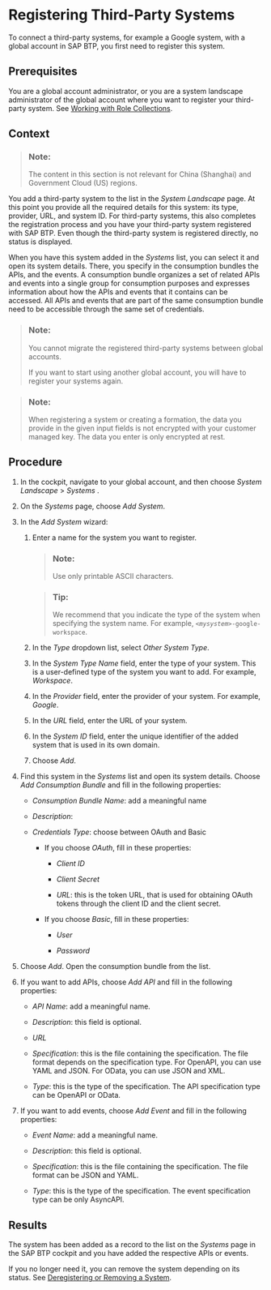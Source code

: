 <!-- loio5481d594718f44c1ad7a63d154c342fd -->

# Registering Third-Party Systems

To connect a third-party systems, for example a Google system, with a global account in SAP BTP, you first need to register this system.



<a name="loio5481d594718f44c1ad7a63d154c342fd__prereq_l4m_s5b_fhb"/>

## Prerequisites

You are a global account administrator, or you are a system landscape administrator of the global account where you want to register your third-party system. See [Working with Role Collections](../50-administration-and-ops/working-with-role-collections-393ea0b.md).



<a name="loio5481d594718f44c1ad7a63d154c342fd__context_ihl_j3h_jlb"/>

## Context

> ### Note:  
> The content in this section is not relevant for China \(Shanghai\) and Government Cloud \(US\) regions.

You add a third-party system to the list in the *System Landscape* page. At this point you provide all the required details for this system: its type, provider, URL, and system ID. For third-party systems, this also completes the registration process and you have your third-party system registered with SAP BTP. Even though the third-party system is registered directly, no status is displayed.

When you have this system added in the *Systems* list, you can select it and open its system details. There, you specify in the consumption bundles the APIs, and the events. A consumption bundle organizes a set of related APIs and events into a single group for consumption purposes and expresses information about how the APIs and events that it contains can be accessed. All APIs and events that are part of the same consumption bundle need to be accessible through the same set of credentials.

> ### Note:  
> You cannot migrate the registered third-party systems between global accounts.
> 
> If you want to start using another global account, you will have to register your systems again.

> ### Note:  
> When registering a system or creating a formation, the data you provide in the given input fields is not encrypted with your customer managed key. The data you enter is only encrypted at rest.



<a name="loio5481d594718f44c1ad7a63d154c342fd__steps_qrt_jfd_dxb"/>

## Procedure

1.  In the cockpit, navigate to your global account, and then choose *System Landscape* \> *Systems* .

2.  On the *Systems* page, choose *Add System*.

3.  In the *Add System* wizard:

    1.  Enter a name for the system you want to register.

        > ### Note:  
        > Use only printable ASCII characters.

        > ### Tip:  
        > We recommend that you indicate the type of the system when specifying the system name. For example, <code><i class="varname">&lt;mysystem&gt;</i>-google-workspace</code>.

    2.  In the *Type* dropdown list, select *Other System Type*.

    3.  In the *System Type Name* field, enter the type of your system. This is a user-defined type of the system you want to add. For example, *Workspace*.

    4.  In the *Provider* field, enter the provider of your system. For example, *Google*.

    5.  In the *URL* field, enter the URL of your system.

    6.  In the *System ID* field, enter the unique identifier of the added system that is used in its own domain.

    7.  Choose *Add*.


4.  Find this system in the *Systems* list and open its system details. Choose *Add Consumption Bundle* and fill in the following properties:

    -   *Consumption Bundle Name*: add a meaningful name

    -   *Description*:

    -   *Credentials Type*: choose between OAuth and Basic

        -   If you choose *OAuth*, fill in these properties:

            -   *Client ID*

            -   *Client Secret*

            -   *URL*: this is the token URL, that is used for obtaining OAuth tokens through the client ID and the client secret.


        -   If you choose *Basic*, fill in these properties:

            -   *User*

            -   *Password*




5.  Choose *Add*. Open the consumption bundle from the list.

6.  If you want to add APIs, choose *Add API* and fill in the following properties:

    -   *API Name*: add a meaningful name.

    -   *Description*: this field is optional.

    -   *URL*

    -   *Specification*: this is the file containing the specification. The file format depends on the specification type. For OpenAPI, you can use YAML and JSON. For OData, you can use JSON and XML.

    -   *Type*: this is the type of the specification. The API specification type can be OpenAPI or OData.


7.  If you want to add events, choose *Add Event* and fill in the following properties:

    -   *Event Name*: add a meaningful name.

    -   *Description*: this field is optional.

    -   *Specification*: this is the file containing the specification. The file format can be JSON and YAML.

    -   *Type*: this is the type of the specification. The event specification type can be only AsyncAPI.





<a name="loio5481d594718f44c1ad7a63d154c342fd__result_ytq_hrh_jlb"/>

## Results

The system has been added as a record to the list on the *Systems* page in the SAP BTP cockpit and you have added the respective APIs or events.

If you no longer need it, you can remove the system depending on its status. See [Deregistering or Removing a System](deregistering-or-removing-a-system-0c6f498.md).

